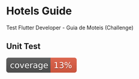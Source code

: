 # Hotels Guide
 Test Flutter Developer - Guia de Moteis (Challenge)


## Unit Test
![Coverage](coverage_badge.svg?sanitize=true)